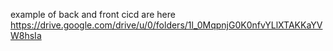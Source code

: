 example of back and front cicd are here https://drive.google.com/drive/u/0/folders/1l_0MqpnjG0K0nfvYLlXTAKKaYVW8hsIa
